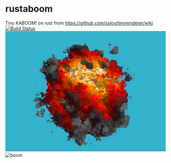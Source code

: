 # rustaboom
Tiny KABOOM! on rust from https://github.com/ssloy/tinyrenderer/wiki
[![Build Status](https://travis-ci.com/disDeal/parser.svg?branch=master)](https://travis-ci.com/disDeal/rustaboom)
![boom](./out_r.png)
![boom](./boom3.gif)